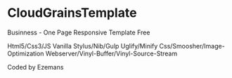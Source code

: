 # CloudGrainsTemplate
Businness - One Page Responsive Template Free

Html5/Css3/JS Vanilla Stylus/Nib/Gulp Uglify/Minify Css/Smoosher/Image-Optimization Webserver/Vinyl-Buffer/Vinyl-Source-Stream

Coded by Ezemans
